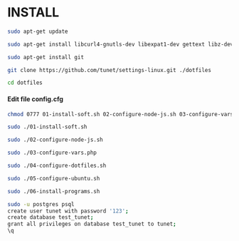 # INSTALL

````bash
sudo apt-get update
````

````bash
sudo apt-get install libcurl4-gnutls-dev libexpat1-dev gettext libz-dev libssl-dev
````

````bash
sudo apt-get install git
````

````bash
git clone https://github.com/tunet/settings-linux.git ./dotfiles
````

````bash
cd dotfiles
````

#### Edit file config.cfg

````bash
chmod 0777 01-install-soft.sh 02-configure-node-js.sh 03-configure-vars.php 04-configure-dotfiles.sh 05-configure-ubuntu.sh 06-install-programs.sh
````

````bash
sudo ./01-install-soft.sh
````

````bash
sudo ./02-configure-node-js.sh
````

````bash
sudo ./03-configure-vars.php
````

````bash
sudo ./04-configure-dotfiles.sh
````

````bash
sudo ./05-configure-ubuntu.sh
````

````bash
sudo ./06-install-programs.sh
````

````bash
sudo -u postgres psql
create user tunet with password '123';
create database test_tunet;
grant all privileges on database test_tunet to tunet;
\q
````
